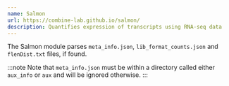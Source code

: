 ```yaml
---
name: Salmon
url: https://combine-lab.github.io/salmon/
description: Quantifies expression of transcripts using RNA-seq data
---
```


The Salmon module parses `meta_info.json`, `lib_format_counts.json` and `flenDist.txt` files, if found.

:::note
Note that `meta_info.json` must be within a directory called either `aux_info` or `aux` and will be ignored
otherwise.
:::
